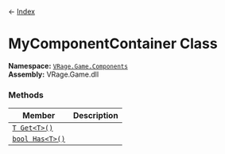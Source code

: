 ← [Index](index)
# MyComponentContainer Class
**Namespace:** [`VRage.Game.Components`](VRage.Game.Components)  
**Assembly:** VRage.Game.dll  
### Methods
|Member|Description|
|---|---|
|[`T Get<T>()`](VRage.Game.Components.Get)||
|[`bool Has<T>()`](VRage.Game.Components.Has)||
